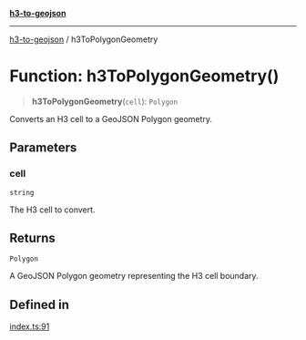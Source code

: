 [**h3-to-geojson**](../README.md)

***

[h3-to-geojson](../README.md) / h3ToPolygonGeometry

# Function: h3ToPolygonGeometry()

> **h3ToPolygonGeometry**(`cell`): `Polygon`

Converts an H3 cell to a GeoJSON Polygon geometry.

## Parameters

### cell

`string`

The H3 cell to convert.

## Returns

`Polygon`

A GeoJSON Polygon geometry representing the H3 cell boundary.

## Defined in

[index.ts:91](https://github.com/alrico88/h3-to-geojson/blob/master/src/index.ts#L91)
